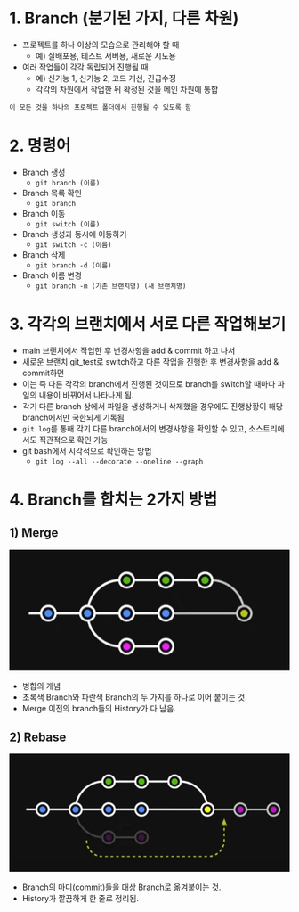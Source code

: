 # 1. Branch (분기된 가지, 다른 차원)
- 프로젝트를 하나 이상의 모습으로 관리해야 할 때
    - 예) 실배포용, 테스트 서버용, 새로운 시도용
- 여러 작업들이 각각 독립되어 진행될 때
    - 예) 신기능 1, 신기능 2, 코드 개선, 긴급수정
    - 각각의 차원에서 작업한 뒤 확정된 것을 메인 차원에 통합
```bash
이 모든 것을 하나의 프로젝트 폴더에서 진행될 수 있도록 함
```

# 2. 명령어
- Branch 생성
    - `git branch (이름)`
- Branch 목록 확인
    - `git branch`
- Branch 이동
    - `git switch (이름)`
- Branch 생성과 동시에 이동하기
    - `git switch -c (이름)`
- Branch 삭제
    - `git branch -d (이름)`
- Branch 이름 변경
    - `git branch -m (기존 브랜치명) (새 브랜치명)`

# 3. 각각의 브랜치에서 서로 다른 작업해보기
- main 브랜치에서 작업한 후 변경사항을 add & commit 하고 나서
- 새로운 브랜치 git_test로 switch하고 다른 작업을 진행한 후 변경사항을 add & commit하면
- 이는 즉 다른 각각의 branch에서 진행된 것이므로 branch를 switch할 때마다 파일의 내용이 바뀌어서 나타나게 됨.
- 각기 다른 branch 상에서 파일을 생성하거나 삭제했을 경우에도 진행상황이 해당 branch에서만 국한되게 기록됨
- `git log`를 통해 각기 다른 branch에서의 변경사항을 확인할 수 있고, 소스트리에서도 직관적으로 확인 가능
- git bash에서 시각적으로 확인하는 방법
    - `git log --all --decorate --oneline --graph`

# 4. Branch를 합치는 2가지 방법
## 1) Merge
<img src="./pics/branch_merge.JPG" title="branch_merge">

- 병합의 개념
- 초록색 Branch와 파란색 Branch의 두 가지를 하나로 이어 붙이는 것.
- Merge 이전의 branch들의 History가 다 남음.
## 2) Rebase
<img src="./pics/branch_rebase.JPG" title="branch_rebase">

- Branch의 마디(commit)들을 대상 Branch로 옮겨붙이는 것.
- History가 깔끔하게 한 줄로 정리됨.